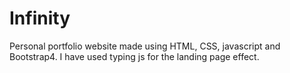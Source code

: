 # Infinity
Personal portfolio website made using HTML, CSS, javascript and Bootstrap4.
I have used typing js for the landing page effect.
